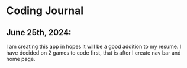 # Coding Journal

## June 25th, 2024:

I am creating this app in hopes it will be a good addition to my resume. I have decided on 2 games to code first, that is after I create
nav bar and home page.
